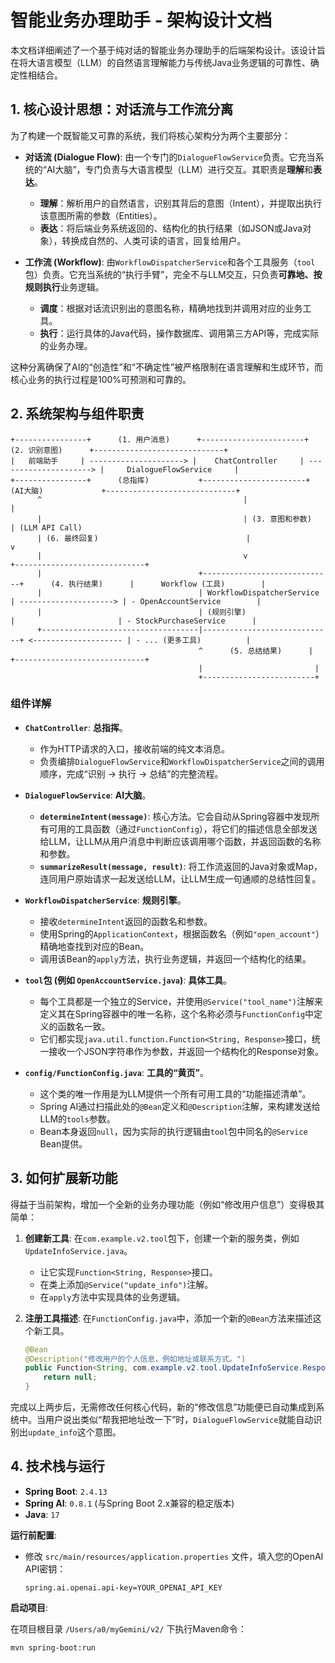 # 智能业务办理助手 - 架构设计文档

本文档详细阐述了一个基于纯对话的智能业务办理助手的后端架构设计。该设计旨在将大语言模型（LLM）的自然语言理解能力与传统Java业务逻辑的可靠性、确定性相结合。

## 1. 核心设计思想：对话流与工作流分离

为了构建一个既智能又可靠的系统，我们将核心架构分为两个主要部分：

- **对话流 (Dialogue Flow)**: 由一个专门的`DialogueFlowService`负责。它充当系统的“AI大脑”，专门负责与大语言模型（LLM）进行交互。其职责是**理解**和**表达**。
    - **理解**：解析用户的自然语言，识别其背后的意图（Intent），并提取出执行该意图所需的参数（Entities）。
    - **表达**：将后端业务系统返回的、结构化的执行结果（如JSON或Java对象），转换成自然的、人类可读的语言，回复给用户。

- **工作流 (Workflow)**: 由`WorkflowDispatcherService`和各个工具服务（`tool`包）负责。它充当系统的“执行手臂”，完全不与LLM交互，只负责**可靠地、按规则执行**业务逻辑。
    - **调度**：根据对话流识别出的意图名称，精确地找到并调用对应的业务工具。
    - **执行**：运行具体的Java代码，操作数据库、调用第三方API等，完成实际的业务办理。

这种分离确保了AI的“创造性”和“不确定性”被严格限制在语言理解和生成环节，而核心业务的执行过程是100%可预测和可靠的。

## 2. 系统架构与组件职责

```
+----------------+      (1. 用户消息)      +-----------------------+      (2. 识别意图)      +-----------------------------+
|   前端助手     | ---------------------> |    ChatController     | ---------------------> |     DialogueFlowService     |
+----------------+      (总指挥)           +-----------------------+      (AI大脑)             +-----------------------------+
      ^                                             |                                         |
      |                                             | (3. 意图和参数)                         | (LLM API Call)
      | (6. 最终回复)                                 |                                         v
      |                                             v                                   +-----------------------------+
      |                                   +-----------------------------+      (4. 执行结果)      |      Workflow (工具)        |
      |                                   | WorkflowDispatcherService   | ---------------------> | - OpenAccountService        |
      |                                   | (规则引擎)                  |                       | - StockPurchaseService      |
      +-----------------------------------|-----------------------------+ <-------------------- | - ... (更多工具)          |
                                          ^      (5. 总结结果)      |                       +-----------------------------+
                                          |                         |
                                          +-------------------------+
```

### 组件详解

- **`ChatController`**: **总指挥**。
  - 作为HTTP请求的入口，接收前端的纯文本消息。
  - 负责编排`DialogueFlowService`和`WorkflowDispatcherService`之间的调用顺序，完成“识别 -> 执行 -> 总结”的完整流程。

- **`DialogueFlowService`**: **AI大脑**。
  - **`determineIntent(message)`**: 核心方法。它会自动从Spring容器中发现所有可用的工具函数（通过`FunctionConfig`），将它们的描述信息全部发送给LLM，让LLM从用户消息中判断应该调用哪个函数，并返回函数的名称和参数。
  - **`summarizeResult(message, result)`**: 将工作流返回的Java对象或Map，连同用户原始请求一起发送给LLM，让LLM生成一句通顺的总结性回复。

- **`WorkflowDispatcherService`**: **规则引擎**。
  - 接收`determineIntent`返回的函数名和参数。
  - 使用Spring的`ApplicationContext`，根据函数名（例如`"open_account"`）精确地查找到对应的Bean。
  - 调用该Bean的`apply`方法，执行业务逻辑，并返回一个结构化的结果。

- **`tool`包 (例如 `OpenAccountService.java`)**: **具体工具**。
  - 每个工具都是一个独立的Service，并使用`@Service("tool_name")`注解来定义其在Spring容器中的唯一名称，这个名称必须与`FunctionConfig`中定义的函数名一致。
  - 它们都实现`java.util.function.Function<String, Response>`接口，统一接收一个JSON字符串作为参数，并返回一个结构化的Response对象。

- **`config/FunctionConfig.java`**: **工具的“黄页”**。
  - 这个类的唯一作用是为LLM提供一个所有可用工具的“功能描述清单”。
  - Spring AI通过扫描此处的`@Bean`定义和`@Description`注解，来构建发送给LLM的`tools`参数。
  - Bean本身返回`null`，因为实际的执行逻辑由`tool`包中同名的`@Service` Bean提供。

## 3. 如何扩展新功能

得益于当前架构，增加一个全新的业务办理功能（例如“修改用户信息”）变得极其简单：

1.  **创建新工具**: 在`com.example.v2.tool`包下，创建一个新的服务类，例如`UpdateInfoService.java`。
    - 让它实现`Function<String, Response>`接口。
    - 在类上添加`@Service("update_info")`注解。
    - 在`apply`方法中实现具体的业务逻辑。

2.  **注册工具描述**: 在`FunctionConfig.java`中，添加一个新的`@Bean`方法来描述这个新工具。
    ```java
    @Bean
    @Description("修改用户的个人信息，例如地址或联系方式。")
    public Function<String, com.example.v2.tool.UpdateInfoService.Response> update_info() {
        return null;
    }
    ```

完成以上两步后，无需修改任何核心代码，新的“修改信息”功能便已自动集成到系统中。当用户说出类似“帮我把地址改一下”时，`DialogueFlowService`就能自动识别出`update_info`这个意图。

## 4. 技术栈与运行

- **Spring Boot**: `2.4.13`
- **Spring AI**: `0.8.1` (与Spring Boot 2.x兼容的稳定版本)
- **Java**: `17`

**运行前配置**:

- 修改 `src/main/resources/application.properties` 文件，填入您的OpenAI API密钥：
  ```properties
  spring.ai.openai.api-key=YOUR_OPENAI_API_KEY
  ```

**启动项目**:

在项目根目录 `/Users/a0/myGemini/v2/` 下执行Maven命令：
```bash
mvn spring-boot:run
```
